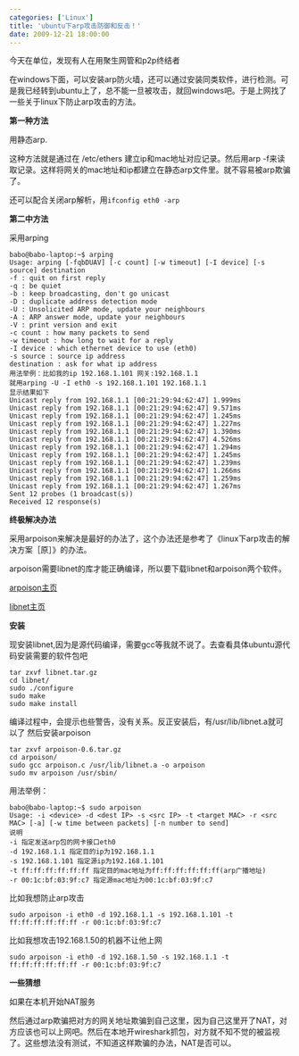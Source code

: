 ```yaml
---
categories: ['Linux']
title: 'ubuntu下arp攻击防御和反击！'
date: 2009-12-21 18:00:00
---
```


今天在单位，发现有人在用聚生网管和p2p终结者

在windows下面，可以安装arp防火墙，还可以通过安装同类软件，进行检测。可是我已经转到ubuntu上了，总不能一旦被攻击，就回windows吧。于是上网找了一些关于linux下防止arp攻击的方法。

**第一种方法**

用静态arp.

这种方法就是通过在 /etc/ethers 建立ip和mac地址对应记录。然后用arp -f来读取记录。这样将网关的mac地址和ip都建立在静态arp文件里。就不容易被arp欺骗了。

还可以配合关闭arp解析，用`ifconfig eth0 -arp`

**第二中方法**

采用arping

``` 
babo@babo-laptop:~$ arping 
Usage: arping [-fqbDUAV] [-c count] [-w timeout] [-I device] [-s source] destination
-f : quit on first reply
-q : be quiet
-b : keep broadcasting, don't go unicast
-D : duplicate address detection mode
-U : Unsolicited ARP mode, update your neighbours
-A : ARP answer mode, update your neighbours
-V : print version and exit
-c count : how many packets to send
-w timeout : how long to wait for a reply
-I device : which ethernet device to use (eth0)
-s source : source ip address
destination : ask for what ip address
用法举例：比如我的ip 192.168.1.101 网关:192.168.1.1
就用arping -U -I eth0 -s 192.168.1.101 192.168.1.1
显示结果如下
Unicast reply from 192.168.1.1 [00:21:29:94:62:47] 1.999ms
Unicast reply from 192.168.1.1 [00:21:29:94:62:47] 9.571ms
Unicast reply from 192.168.1.1 [00:21:29:94:62:47] 1.245ms
Unicast reply from 192.168.1.1 [00:21:29:94:62:47] 1.227ms
Unicast reply from 192.168.1.1 [00:21:29:94:62:47] 1.390ms
Unicast reply from 192.168.1.1 [00:21:29:94:62:47] 4.526ms
Unicast reply from 192.168.1.1 [00:21:29:94:62:47] 1.294ms
Unicast reply from 192.168.1.1 [00:21:29:94:62:47] 1.245ms
Unicast reply from 192.168.1.1 [00:21:29:94:62:47] 1.239ms
Unicast reply from 192.168.1.1 [00:21:29:94:62:47] 1.266ms
Unicast reply from 192.168.1.1 [00:21:29:94:62:47] 1.259ms
Unicast reply from 192.168.1.1 [00:21:29:94:62:47] 1.267ms
Sent 12 probes (1 broadcast(s))
Received 12 response(s)
```

**终极解决办法**

采用arpoison来解决是最好的办法了，这个办法还是参考了《linux下arp攻击的解决方案［原］》的办法。

arpoison需要libnet的库才能正确编译，所以要下载libnet和arpoison两个软件。

[arpoison主页](http://www.packetfactory.net/libnet)

[libnet主页](http://www.packetfactory.net/libnet)

**安装**

现安装libnet,因为是源代码编译，需要gcc等我就不说了。去查看具体ubuntu源代码安装需要的软件包吧

```
tar zxvf libnet.tar.gz
cd libnet/
sudo ./configure
sudo make
sudo make install
```

编译过程中，会提示也些警告，没有关系。反正安装后，有/usr/lib/libnet.a就可以了
然后安装arpoison

```
tar zxvf arpoison-0.6.tar.gz 
cd arpoison/
sudo gcc arpoison.c /usr/lib/libnet.a -o arpoison
sudo mv arpoison /usr/sbin/
```

用法举例：

```
babo@babo-laptop:~$ sudo arpoison
Usage: -i <device> -d <dest IP> -s <src IP> -t <target MAC> -r <src MAC> [-a] [-w time between packets] [-n number to send]
说明
-i 指定发送arp包的网卡接口eth0
-d 192.168.1.1 指定目的ip为192.168.1.1
-s 192.168.1.101 指定源ip为192.168.1.101
-t ff:ff:ff:ff:ff:ff 指定目的mac地址为ff:ff:ff:ff:ff:ff(arp广播地址)
-r 00:1c:bf:03:9f:c7 指定源mac地址为00:1c:bf:03:9f:c7
```

比如我想防止arp攻击

`sudo arpoison -i eth0 -d 192.168.1.1 -s 192.168.1.101 -t ff:ff:ff:ff:ff:ff -r 00:1c:bf:03:9f:c7`

比如我想攻击192.168.1.50的机器不让他上网

`sudo arpoison -i eth0 -d 192.168.1.50 -s 192.168.1.1 -t ff:ff:ff:ff:ff:ff -r 00:1c:bf:03:9f:c7`

**一些猜想**

如果在本机开始NAT服务

然后通过arp欺骗把对方的网关地址欺骗到自己这里，因为自己这里开了NAT，对方应该也可以上网吧。然后在本地开wireshark抓包，对方就不知不觉的被监视了。这些想法没有测试，不知道这样欺骗的办法，NAT是否可以。

